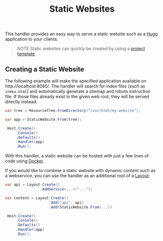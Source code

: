 ﻿---
title: Static Websites
cascade:
  type: docs
---

This handler provides an easy way to serve a static website such as a [Hugo](https://gohugo.io/)
application to your clients.

> <span class="note">NOTE</span> Static websites can quickly be created by using a [project template](./templates).

## Creating a Static Website

The following example will make the specified application available on http://localhost:8080/.
The handler will search for index files (such as `index.html`) and automatically
generate a sitemap and robots instruction file. If 
those files already exist in the given web root, they will be served directly instead.

```csharp
var tree = ResourceTree.FromDirectory("/var/html/my-website");

var app = StaticWebsite.From(tree);

 Host.Create()
     .Console()
     .Defaults()
     .Handler(app)
     .Run();
```

With this handler, a static website can be hosted with just a few lines of code
using [Docker](/documentation/hosting/).

If you would like to combine a static website with dynamic content such as a webservice,
you can use the handler as an additional root of a [Layout](./layouting):

```csharp
var api = Layout.Create()
                .AddService<...>("...");

var content = Layout.Create()
                    .Add("api", api)
                    .Add(StaticWebsite.From(...))

 Host.Create()
     .Console()
     .Defaults()
     .Handler(app)
     .Run();
```
